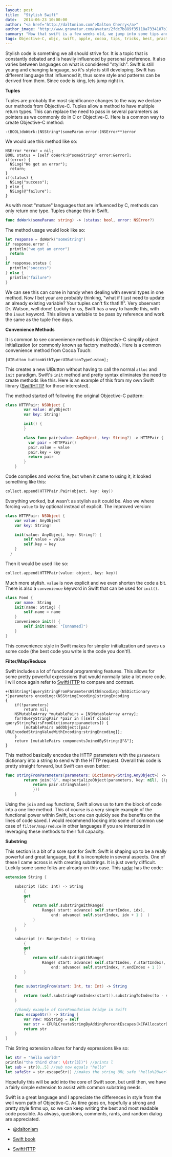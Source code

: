 ```yaml
---
layout: post
title:  "Stylish Swift"
date:   2014-06-23 10:00:00
author: "<a href='http://daltoniam.com'>Dalton Cherry</a>"
author_image: "http://www.gravatar.com/avatar/2fdc7b889f35118a7334187b15c5b957.png?r=x&amp;s=320"
summary: "Now that swift is a few weeks old, we jump into some tips and tricks to maximize your swift style."
tags: Objective-C, objc, swift, apple, cocoa, tips, tricks, best, practice, help, style
---
```


Stylish code is something we all should strive for. It is a topic that is constantly debated and is heavily influenced by personal preference. It also varies between languages on what is considered "stylish". Swift is still young and changing language, so it's style is still developing. Swift has different language that influenced it, thus some style and patterns can be derived from them. Since code is king, lets jump right in.

**Tuples**

Tuples are probably the most significance changes to the way we declare our methods from Objective-C. Tuples allow a method to have multiple return types. This can replace the need to pass in several parameters as pointers as we commonly do in C or Objective-C. Here is a common way to create Objective-C method:

```objc
-(BOOL)doWork:(NSString*)someParam error:(NSError**)error
```

We would use this method like so:

```objc
NSError *error = nil;
BOOL status = [self doWork:@"someString" error:&error];
if(error) {
  NSLog("We got an error");
  return;
}
if(status) {
  NSLog("success");
} else {
  NSLog(@"failure");
}
```

As with most "mature" languages that are influenced by C, methods can only return one type. Tuples change this in Swift.

```swift
func doWork(someParam: string) -> (status: bool, error: NSError?)
```

The method usage would look like so:

```swift
let response = doWork("someString")
if response.error {
  println("we got an error")
  return
}
if response.status {
  println("success")
} else {
  println("failure")
}
```

We can see this can come in handy when dealing with several types in one method. Now I bet your are probably thinking, "what if I just need to update an already existing variable? Your tuples can't fix that!!!!". Very observant Dr. Watson, well done! Luckily for us, Swift has a way to handle this, with the `inout` keyword. This allows a variable to be pass by reference and work the same as the tuple free days.


**Convenience Methods**

It is common to see convenience methods in Objective-C simplify object initialization (or commonly known as factory methods). Here is a common convenience method from Cocoa Touch:

```objc
[UIButton buttonWithType:UIButtonTypeCustom];
```

This creates a new UIButton without having to call the normal `alloc` and `init` paradigm. Swift's `init` method and pretty syntax eliminates the need to create methods like this. Here is an example of this from my own Swift library ([SwiftHTTP](https://github.com/daltoniam/SwiftHTTP) for those interested).

The method started off following the original Objective-C pattern:

```swift
class HTTPPair: NSObject {
        var value: AnyObject!
        var key: String!

        init() {
        }

        class func pair(value: AnyObject, key: String?) -> HTTPPair {
          var pair = HTTPPair()
          pair.value = value
          pair.key = key
          return pair
        }
    }

```
Code complies and works fine, but when it came to using it, it looked something like this:

```swift
collect.append(HTTPPair.Pair(object, key: key))
```
Everything worked, but wasn't as stylish as it could be. Also we where forcing `value` to by optional instead of explicit. The improved version:

```swift
class HTTPPair: NSObject {
    var value: AnyObject
    var key: String!

    init(value: AnyObject, key: String?) {
        self.value = value
        self.key = key
    }
  }
```

Then it would be used like so:

```swift
collect.append(HTTPPair(value: object, key: key))
```

Much more stylish. `value` is now explicit and we even shorten the code a bit. There is also a `convenience` keyword in Swift that can be used for `init()`.

```swift
class Food {
    var name: String
    init(name: String) {
        self.name = name
    }
    convenience init() {
        self.init(name: "[Unnamed]")
    }
}
```

This convenience style in Swift makes for simpler initialization and saves us some code (the best code you write is the code you don't!).

**Filter/Map/Reduce**

Swift includes a lot of functional programming features. This allows for some pretty powerful expressions that would normally take a lot more code. I will once again refer to [SwiftHTTP](https://github.com/daltoniam/SwiftHTTP) to compare and contrast.

```objc
+(NSString*)queryStringFromParametersWithEncoding:(NSDictionary *)parameters encoding:(NSStringEncoding)stringEncoding
{
    if(!parameters)
        return nil;
    NSMutableArray *mutablePairs = [NSMutableArray array];
    for(QueryStringPair *pair in [[self class] queryStringPairsFromDictionary:parameters]) {
        [mutablePairs addObject:[pair URLEncodedStringValueWithEncoding:stringEncoding]];
    }
    return [mutablePairs componentsJoinedByString:@"&"];
}
```

This method basically encodes the HTTP parameters with the `parameters` dictionary into a string to send with the HTTP request. Overall this code is pretty straight forward, but Swift can even better:

```swift
func stringFromParameters(parameters: Dictionary<String,AnyObject>) -> String {
        return join("&", map(serializeObject(parameters, key: nil), {(pair) in
            return pair.stringValue()
            }))
    }
```

Using the `join` and `map` functions, Swift allows us to turn the block of code into a one line method. This of course is a very simple example of the functional power within Swift, but one can quickly see the benefits on the lines of code saved. I would recommend looking into some of common use case of `filter/map/reduce` in other languages if you are interested in leveraging these methods to their full capacity.

**Substring**

This section is a bit of a sore spot for Swift. Swift is shaping up to be a really powerful and great language, but it is incomplete in several aspects. One of these I came across is with creating substrings. It is just overly difficult. Luckily some some folks are already on this case. This [radar](http://openradar.appspot.com/radar?id=6373877630369792) has the code:

```swift
extension String {

    subscript (idx: Int) -> String
        {
        get
        {
            return self.substringWithRange(
                Range( start: advance( self.startIndex, idx),
                    end: advance( self.startIndex, idx + 1 )  )
            )
        }
    }

    subscript (r: Range<Int>) -> String
        {
        get
        {
            return self.substringWithRange(
                Range( start: advance( self.startIndex, r.startIndex),
                    end: advance( self.startIndex, r.endIndex + 1 ))              )
        }
    }

    func substringFrom(start: Int, to: Int) -> String
    {
        return (self.substringFromIndex(start)).substringToIndex(to - start + 1)
    }

    //handy example of CoreFoundation bridge in Swift
    func escapeStr() -> String {
        var raw: NSString = self
        var str = CFURLCreateStringByAddingPercentEscapes(kCFAllocatorDefault,raw,"[].",":/?&=;+!@#$()',*",CFStringConvertNSStringEncodingToEncoding(NSUTF8StringEncoding))
        return str
    }
}
```

This String extension allows for handy expressions like so:

```swift
let str = "hello world!"
println("the third char: \(str[3])") //prints l
let sub = str[0..5] //sub now equals "hello"
let safeStr = str.escapeStr() //makes the string URL safe "hello%20world"
```

Hopefully this will be add into the core of Swift soon, but until then, we have a fairly simple extension to assist with common substring needs.

Swift is a great language and I appreciate the differences in style from the well worn path of Objective-C. As time goes on, hopefully a strong and pretty style firms up, so we can keep writing the best and most readable code possible. As always, questions, comments, rants, and random dialog are appreciated.


- [@daltoniam](https://twitter.com/daltoniam)

- [Swift book](https://itunes.apple.com/us/book/swift-programming-language/id881256329?mt=11)

- [SwiftHTTP](https://github.com/daltoniam/SwiftHTTP)

